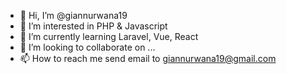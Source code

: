 - 👋 Hi, I’m @giannurwana19
- 👀 I’m interested in PHP & Javascript
- 🌱 I’m currently learning Laravel, Vue, React
- 💞️ I’m looking to collaborate on ...
- 📫 How to reach me send email to giannurwana19@gmail.com

<!---
giannurwana19/giannurwana19 is a ✨ special ✨ repository because its `README.md` (this file) appears on your GitHub profile.
You can click the Preview link to take a look at your changes.
--->
